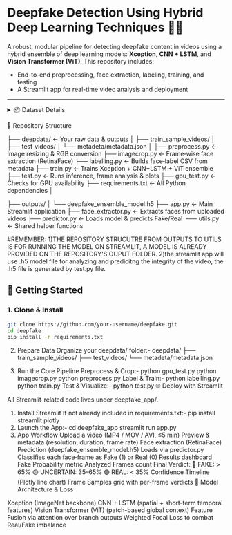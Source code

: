 # Deepfake Detection Using Hybrid Deep Learning Techniques 🎥🧠

A robust, modular pipeline for detecting deepfake content in videos using a hybrid ensemble of deep learning models: **Xception**, **CNN + LSTM**, and **Vision Transformer (ViT)**. This repository includes:

- End-to-end preprocessing, face extraction, labeling, training, and testing  
- A Streamlit app for real-time video analysis and deployment
  

---
<details>
  <summary>📦 Dataset Details</summary>

  The dataset for this project is taken from the [Kaggle Deepfake Detection Challenge](https://www.kaggle.com/competitions/deepfake-detection-challenge/data):

  **Files**
  - `train_sample_videos.zip`  
    A ZIP file containing a sample set of training videos and a `metadata.json` with labels.  
    The full training set is available via the Kaggle competition links.

  - `sample_submission.csv`  
    A sample submission file demonstrating the correct prediction format.

  - `test_videos.zip`  
    A ZIP file containing a small set of videos to be used as a public validation set.

</details>


 📂 Repository Structure

├── deepdata/ ← Your raw data & outputs
│ ├── train_sample_videos/
│ ├── test_videos/
│ └── metadeta/metadata.json
│
├── preprocess.py ← Image resizing & RGB conversion
├── imagecrop.py ← Frame‐wise face extraction (RetinaFace)
├── labelling.py ← Builds face‐label CSV from metadata
├── train.py ← Trains Xception + CNN+LSTM + ViT ensemble
├── test.py ← Runs inference, frame analysis & plots
├── gpu_test.py ← Checks for GPU availability
├── requirements.txt ← All Python dependencies
│

├── outputs/
│ └── deepfake_ensemble_model.h5
├── app.py ← Main Streamlit application
├── face_extractor.py ← Extracts faces from uploaded videos
├── predictor.py ← Loads model & predicts Fake/Real
└── utils.py ← Shared helper functions


#REMEMBER: 1)THE REPOSITORY STRUCUTRE FROM OUTPUTS TO UTILS IS FOR RUNNING THE MODEL ON STREAMLIT, A MODEL IS ALREADY PROVIDED ON THE REPOSITORY'S OUPUT FOLDER.
           2)the streamlit app will use .h5 model file for analyzing and predicitng the integrity of the video, the .h5 file is generated by test.py file.

## 🚀 Getting Started

### 1. Clone & Install
```bash
git clone https://github.com/your-username/deepfake.git
cd deepfake
pip install -r requirements.txt
```

2. Prepare Data
Organize your deepdata/ folder:-
deepdata/
├── train_sample_videos/
├── test_videos/
└── metadeta/metadata.json

3. Run the Core Pipeline
Preprocess & Crop:-
python gpu_test.py
python imagecrop.py
python preprocess.py
Label & Train:-
python labelling.py
python train.py
Test & Visualize:-
python test.py
🌐 Deploy with Streamlit

All Streamlit-related code lives under deepfake_app/.

1. Install Streamlit
If not already included in requirements.txt:-
pip install streamlit plotly
2. Launch the App:-
cd deepfake_app
streamlit run app.py
3. App Workflow
Upload a video (MP4 / MOV / AVI, ≤5 min)
Preview & metadata (resolution, duration, frame rate)
Face extraction (RetinaFace)
Prediction (deepfake_ensemble_model.h5)
Loads via predictor.py
Classifies each face‐frame as Fake (1) or Real (0)
Results dashboard
Fake Probability metric
Analyzed Frames count
Final Verdict:
🔴 FAKE: > 65%
🟡 UNCERTAIN: 35–65%
🟢 REAL: < 35%
Confidence Timeline (Plotly line chart)
Frame Samples grid with per-frame verdicts
🧠 Model Architecture & Loss

Xception (ImageNet backbone)
CNN + LSTM (spatial + short-term temporal features)
Vision Transformer (ViT) (patch-based global context)
Feature Fusion via attention over branch outputs
Weighted Focal Loss to combat Real/Fake imbalance









